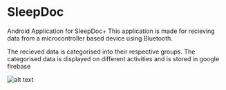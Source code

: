 # SleepDoc
Android Application for SleepDoc+
This application is made for recieving data from a microcontroller based device using Bluetooth.

The recieved data is categorised into their respective groups. The categorised data is displayed on different activities and is stored in google firebase

![alt text](hhttps://github.com/manoj036/SleepDoc/blob/master/Screenshot_20180430-213553.jpg)

